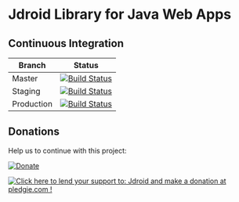 # Jdroid Library for Java Web Apps

## Continuous Integration
|Branch|Status|
| ------------- | ------------- |
|Master|[![Build Status](https://travis-ci.org/maxirosson/jdroid-java-webapp.svg?branch=master)](https://travis-ci.org/maxirosson/jdroid-java-webapp)|
|Staging|[![Build Status](https://api.travis-ci.org/maxirosson/jdroid-java-webapp.svg?branch=staging)](https://travis-ci.org/maxirosson/jdroid-java-webapp)|
|Production|[![Build Status](https://api.travis-ci.org/maxirosson/jdroid-java-webapp.svg?branch=production)](https://travis-ci.org/maxirosson/jdroid-java-webapp)|

## Donations
Help us to continue with this project:

[![Donate](https://www.paypalobjects.com/en_US/i/btn/btn_donate_LG.gif)](https://www.paypal.com/cgi-bin/webscr?cmd=_s-xclick&hosted_button_id=2UEBTRTSCYA9L)

<a href='https://pledgie.com/campaigns/30030'><img alt='Click here to lend your support to: Jdroid and make a donation at pledgie.com !' src='https://pledgie.com/campaigns/30030.png?skin_name=chrome' border='0' ></a>
